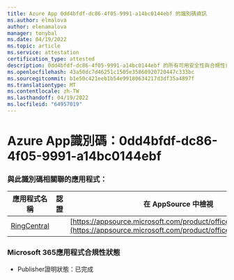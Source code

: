 ```yaml
---
title: Azure App 0dd4bfdf-dc86-4f05-9991-a14bc0144ebf 的識別碼資訊
ms.author: elmalova
author: elenamalova
manager: tonybal
ms.date: 04/19/2022
ms.topic: article
ms.service: attestation
certification_type: attested
description: 0dd4bfdf-dc86-4f05-9991-a14bc0144ebf 的所有可用安全性與合規性資訊。
ms.openlocfilehash: 43a50dc7d46251c1505e35860920720447c333bc
ms.sourcegitcommit: b1e50c421eeb1b54e99180634217d3df35a4897f
ms.translationtype: MT
ms.contentlocale: zh-TW
ms.lasthandoff: 04/19/2022
ms.locfileid: "64957019"
---
```

# <a name="azure-app-id-0dd4bfdf-dc86-4f05-9991-a14bc0144ebf"></a>Azure App識別碼：0dd4bfdf-dc86-4f05-9991-a14bc0144ebf


### <a name="apps-associated-with-this-id"></a>與此識別碼相關聯的應用程式：
| **應用程式名稱** | **認證** | **在 AppSource 中檢視** |
|--------------|---------------|-----------------------|
| [RingCentral](../forward/WA200000135.md) |  | [https://appsource.microsoft.com/product/office/WA200000135](https://appsource.microsoft.com/product/office/WA200000135) |

### <a name="microsoft-365-app-compliance-status"></a>Microsoft 365應用程式合規性狀態
- Publisher證明狀態：已完成
